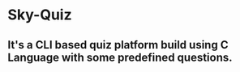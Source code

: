 # Sky-Quiz

## It's a CLI based quiz platform build using C Language with some predefined questions. 
